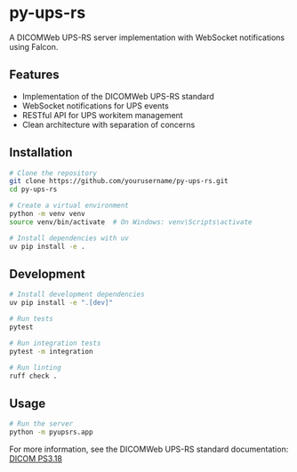 # py-ups-rs

A DICOMWeb UPS-RS server implementation with WebSocket notifications using Falcon.

## Features

- Implementation of the DICOMWeb UPS-RS standard
- WebSocket notifications for UPS events
- RESTful API for UPS workitem management
- Clean architecture with separation of concerns

## Installation

```bash
# Clone the repository
git clone https://github.com/yourusername/py-ups-rs.git
cd py-ups-rs

# Create a virtual environment
python -m venv venv
source venv/bin/activate  # On Windows: venv\Scripts\activate

# Install dependencies with uv
uv pip install -e .
```

## Development

```bash
# Install development dependencies
uv pip install -e ".[dev]"

# Run tests
pytest

# Run integration tests
pytest -m integration

# Run linting
ruff check .
```

## Usage

```bash
# Run the server
python -m pyupsrs.app
```

For more information, see the DICOMWeb UPS-RS standard documentation:
[DICOM PS3.18](https://dicom.nema.org/medical/dicom/current/output/html/part18.html)

